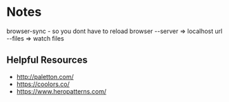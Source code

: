 # Notes

browser-sync - so you dont have to reload browser
--server => localhost url
--files => watch files

## Helpful Resources
* http://paletton.com/
* https://coolors.co/
* https://www.heropatterns.com/